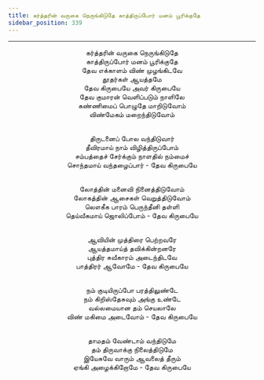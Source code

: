 ```yaml
---
title: கர்த்தரின் வருகை நெருங்கிடுதே காத்திருப்போர் மனம் பூரிக்குதே
sidebar_position: 339
---
```


---
<center>
கர்த்தரின் வருகை நெருங்கிடுதே<br/>
காத்திருப்போர் மனம் பூரிக்குதே<br/>
தேவ எக்காளம் விண் முழங்கிடவே<br/>
தூதர்கள் ஆயத்தமே<br/>
தேவ கிருபையே அவர் கிருபையே<br/>
தேவ குமாரன் வெளிப்படும் நாளிலே<br/>
கண்ணிமைப் பொழுதே மாறிடுவோம்<br/>
விண்மேகம் மறைந்திடுவோம்<br/><br/>

திருடனைப் போல வந்திடுவார்<br/>
தீவிரமாய் நாம் விழித்திருப்போம்<br/>
சம்பத்தைச் சேர்க்கும் நாளதில் நம்மைச்<br/>
சொந்தமாய் வந்தழைப்பார்            - தேவ கிருபையே<br/><br/>

லோத்தின் மனைவி நினைத்திடுவோம்<br/>
லோகத்தின் ஆசைகள் வெறுத்திடுவோம்<br/>
லௌகீக பாரம் பெருந்தீனி தள்ளி<br/>
தெய்வீகமாய் ஜொலிப்போம்            - தேவ கிருபையே<br/><br/>

ஆவியின் முத்திரை பெற்றவரே<br/>
ஆயத்தமாய்த் தவிக்கின்றனரே<br/>
புத்திர சுவீகாரம் அடைந்திடவே<br/>
பாத்திரர் ஆவோமே                - தேவ கிருபையே<br/><br/>

நம் குடியிருப்போ பரத்திலுண்டே<br/>
நம் கிறிஸ்தேசுவும் அங்கு உண்டே<br/>
வல்லமையான தம் செயலாலே<br/>
விண் மகிமை அடைவோம்            - தேவ கிருபையே<br/><br/>

தாமதம் வேண்டாம் வந்திடுமே<br/>
தம் திருவாக்கு நிலைத்திடுமே<br/>
இயேசுவே வாரும் ஆவலைத் தீரும்<br/>
ஏங்கி அழைக்கிறோமே            - தேவ கிருபையே
</center>